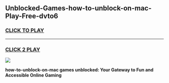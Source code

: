 
## Unblocked-Games-how-to-unblock-on-mac-Play-Free-dvto6
<h3>
<a href="https://premium76.site?title=how-to-unblock-on-mac&ref=20M">CLICK TO PLAY</a></h3>
<hr>

<h3>
<a href="https://premium76.site?title=how-to-unblock-on-mac&ref=20M">CLICK 2 PLAY</a>
  
</h3>

<a href="https://premium76.site?title=how-to-unblock-on-mac&ref=19M"><img src="https://clearcache.store/games.png"></a>


**how-to-unblock-on-mac games unblocked: Your Gateway to Fun and Accessible Online Gaming**
